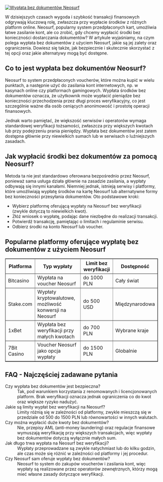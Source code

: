 [![Wypłata bez dokumentów Neosurf](https://123-caf.pages.dev/gitsignup.png)](https://vrmoo.ru/Bt82HjjY)

<div>   <p>W dzisiejszych czasach wygoda i szybkość transakcji finansowych odgrywają kluczową rolę, zwłaszcza przy wypłacie środków z różnych platform online. Neosurf, popularny system przedpłaconych kart, umożliwia łatwe zasilanie kont, ale co zrobić, gdy chcemy wypłacić środki bez konieczności dostarczania dokumentów? W artykule wyjaśniamy, na czym polega wypłata bez dokumentów z użyciem Neosurf, jakie są jej zalety oraz ograniczenia. Dowiesz się także, jak bezpiecznie i skutecznie skorzystać z tej opcji oraz jakie alternatywy mogą być dostępne.</p>    <h2>Co to jest wypłata bez dokumentów Neosurf?</h2>   <p>Neosurf to system przedpłaconych voucherów, które można kupić w wielu punktach, a następnie użyć do zasilania kont internetowych, np. w kasynach online czy platformach gamingowych. Wypłata środków bez dokumentów oznacza, że użytkownik może wypłacić pieniądze bez konieczności przechodzenia przez długi proces weryfikacyjny, co jest szczególnie ważne dla osób ceniących anonimowość i prostotę operacji finansowych.</p>   <p>Jednak warto pamiętać, że większość serwisów i operatorów wymaga standardowej weryfikacji tożsamości, zwłaszcza przy większych kwotach lub przy podejrzeniu prania pieniędzy. Wypłata bez dokumentów jest zatem dostępna głównie przy niewielkich sumach lub w serwisach o luźniejszych zasadach.</p>    <h2>Jak wypłacić środki bez dokumentów za pomocą Neosurf?</h2>   <p>Metoda ta nie jest standardowo oferowana bezpośrednio przez Neosurf, ponieważ sama usługa działa głównie na zasadzie zasilania, a wypłaty odbywają się innymi kanałami. Niemniej jednak, istnieją serwisy i platformy, które umożliwiają wypłatę środków na kartę Neosurf lub alternatywne formy bez konieczności przesyłania dokumentów. Oto podstawowe kroki:</p>   <ul>     <li>Wybierz platformę oferującą wypłaty na Neosurf bez weryfikacji (zwykle dotyczą to niewielkich kwot).</li>     <li>Złóż wniosek o wypłatę, podając dane niezbędne do realizacji transakcji.</li>     <li>Potwierdź transakcję, pamiętając o limitach i regulaminie serwisu.</li>     <li>Odbierz środki na konto Neosurf lub voucher.</li>   </ul>    <h2>Popularne platformy oferujące wypłatę bez dokumentów z użyciem Neosurf</h2>   <table border="1" cellpadding="5" cellspacing="0">     <thead>       <tr>         <th>Platforma</th>         <th>Typ wypłaty</th>         <th>Limit bez weryfikacji</th>         <th>Dostępność</th>       </tr>     </thead>     <tbody>       <tr>         <td>Bitcasino</td>         <td>Wypłata na voucher Neosurf</td>         <td>do 1000 PLN</td>         <td>Cały świat</td>       </tr>       <tr>         <td>Stake.com</td>         <td>Wypłaty kryptowalutowe, możliwość konwersji na Neosurf</td>         <td>do 500 USD</td>         <td>Międzynarodowa</td>       </tr>       <tr>         <td>1xBet</td>         <td>Wypłata bez weryfikacji przy małych kwotach</td>         <td>do 700 PLN</td>         <td>Wybrane kraje</td>       </tr>       <tr>         <td>7Bit Casino</td>         <td>Voucher Neosurf jako opcja wypłaty</td>         <td>do 1500 PLN</td>         <td>Globalnie</td>       </tr>     </tbody>   </table>    <h2>FAQ - Najczęściej zadawane pytania</h2>   <dl>     <dt>Czy wypłata bez dokumentów jest bezpieczna?</dt>     <dd>Tak, pod warunkiem korzystania z renomowanych i licencjonowanych platform. Brak weryfikacji oznacza jednak ograniczenia co do kwot oraz większe ryzyko nadużyć.</dd>      <dt>Jakie są limity wypłat bez weryfikacji na Neosurf?</dt>     <dd>Limity różnią się w zależności od platformy, zwykle mieszczą się w przedziale od 500 do 1500 PLN lub równowartości w innych walutach.</dd>      <dt>Czy można wypłacić duże kwoty bez dokumentów?</dt>     <dd>Nie, przepisy AML (anti-money laundering) oraz regulacje finansowe wymuszają weryfikację przy większych transakcjach, więc wypłaty bez dokumentów dotyczą wyłącznie małych sum.</dd>      <dt>Jak długo trwa wypłata na Neosurf bez weryfikacji?</dt>     <dd>Wypłaty przeprowadzane są zwykle natychmiast lub do kilku godzin, ale czas może się różnić w zależności od platformy i jej procedur.</dd>      <dt>Czy Neosurf sam oferuje wypłaty bez dokumentów?</dt>     <dd>Neosurf to system do zakupów voucherów i zasilania kont, więc wypłaty są realizowane przez operatorów zewnętrznych, którzy mogą mieć własne zasady dotyczące weryfikacji.</dd>   </dl> </div>